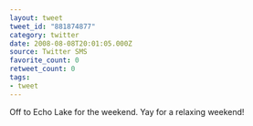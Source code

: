 ```yaml
---
layout: tweet
tweet_id: "881874877"
category: twitter
date: 2008-08-08T20:01:05.000Z
source: Twitter SMS
favorite_count: 0
retweet_count: 0
tags:
- tweet
---
```


Off to Echo Lake for the weekend. Yay for a relaxing weekend!
